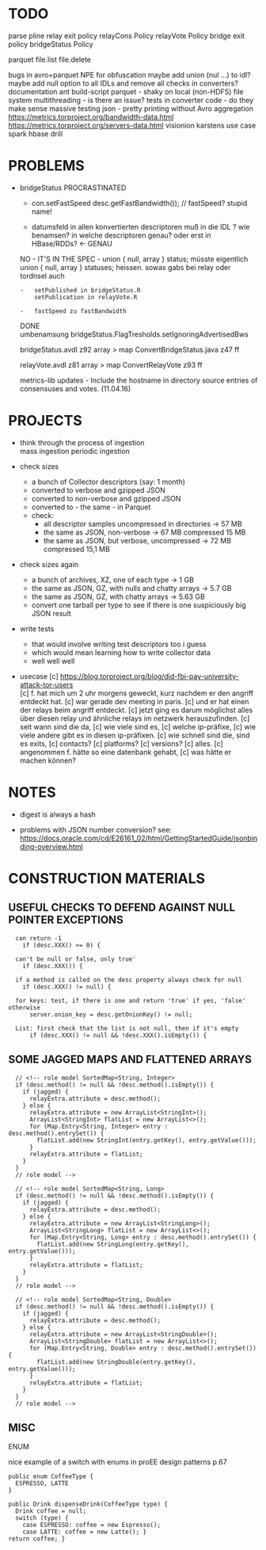 # TODO

parse pline
  relay         exit policy
  relayCons     Policy
  relayVote     Policy
  bridge        exit policy
  bridgeStatus  Policy
  
parquet
  file.list
  file.delete
  
bugs 
  in avro+parquet NPE for obfuscation
    maybe add union (nul ...) to idl?
    maybe add null option to all IDLs and remove all checks in converters?
documentation
ant build-script
parquet - shaky on local (non-HDFS) file system 
multithreading - is there an issue?
tests in converter code - do they make sense
massive testing
json - pretty printing without Avro
aggregation
      https://metrics.torproject.org/bandwidth-data.html
      https://metrics.torproject.org/servers-data.html
      visionion
      karstens use case
spark
hbase
drill




# PROBLEMS      

      
  - bridgeStatus
      PROCRASTINATED 
        
      - con.setFastSpeed  desc.getFastBandwidth()); // fastSpeed? stupid name!
      
      - datumsfeld in allen konvertierten descriptoren
          muß in die IDL ? wie benamsen? 
          in welche descriptoren genau?
          oder erst in HBase/RDDs? <- GENAU
      
      NO - IT'S IN THE SPEC
        -   union { null, array<Status> } status; 
            müsste eigentlich
              union { null, array<Status> } statuses; 
           heissen. sowas gabs bei relay oder tordnsel auch
         
        -   setPublished in bridgeStatus.R
            setPublication in relayVote.R
        
        -   fastSpeed zu fastBandwidth
        
     DONE  
      umbenamsung bridgeStatus.FlagTresholds.setIgnoringAdvertisedBws
       
      bridgeStatus.avdl z92 array > map
      ConvertBridgeStatus.java z47 ff
      
      relayVote.avdl z81 array > map
      ConvertRelayVote z93 ff

      metrics-lib updates
        - Include the hostname in directory source entries of consensuses
          and votes. (11.04.16)
      
      

# PROJECTS
       

* think through the process of ingestion  
    mass ingestion
    periodic ingestion  

* check sizes
  + a bunch of Collector descriptors (say: 1 month)
  + converted to verbose and gzipped JSON
  + converted to non-verbose and gzipped JSON
  + converted to - the same - in Parquet
  + check: 
    - all descriptor samples uncompressed in directories -> 57 MB
    - the same as JSON, non-verbose                      -> 67 MB
                                                 compressed 15 MB
    - the same as JSON, but verbose, uncompressed        -> 72 MB
                                                 compressed 15,1 MB
* check sizes again
  + a bunch of archives, XZ, one of each type            ->  1 GB
  + the same as JSON, GZ, with nulls and chatty arrays   ->  5.7 GB
  + the same as JSON, GZ, with chatty arrays             ->  5.63 GB
  +  convert one tarball per type 
      to see if there is one suspiciously big JSON result
  
* write tests
  + that would involve writing test descriptors too i guess
  + which would mean learning how to write collector data
  + well well well
  
* usecase
  [c] https://blog.torproject.org/blog/did-fbi-pay-university-attack-tor-users     
  [c] f. hat mich um 2 uhr morgens geweckt, kurz nachdem er den angriff entdeckt hat.
  [c] war gerade dev meeting in paris.
  [c] und er hat einen der relays beim angriff entdeckt.
  [c] jetzt ging es darum möglichst alles über diesen relay und ähnliche relays im netzwerk herauszufinden.
  [c] seit wann sind die da,
  [c] wie viele sind es,
  [c] welche ip-präfixe,
  [c] wie viele andere gibt es in diesen ip-präfixen.
  [c] wie schnell sind die, sind es exits,
  [c] contacts?
  [c] platforms?
  [c] versions?
  [c] alles.
  [c] angenommen f. hätte so eine datenbank gehabt,
  [c] was hätte er machen können?
  

# NOTES

* digest is always a hash

* problems with JSON number conversion? see: 
    https://docs.oracle.com/cd/E26161_02/html/GettingStartedGuide/jsonbinding-overview.html
  


# CONSTRUCTION MATERIALS


## USEFUL CHECKS TO DEFEND AGAINST NULL POINTER EXCEPTIONS

      can return -1
        if (desc.XXX() >= 0) {

      can't be null or false, only true'
        if (desc.XXX()) {

      if a method is called on the desc property always check for null
        if (desc.XXX() != null) {

      for keys: test, if there is one and return 'true' if yes, 'false' otherwise
          server.onion_key = desc.getOnionKey() != null;

      List: first check that the list is not null, then if it's empty
          if (desc.XXX() != null && !desc.XXX().isEmpty()) {


## SOME JAGGED MAPS AND FLATTENED ARRAYS

      // <!-- role model SortedMap<String, Integer>
      if (desc.method() != null && !desc.method().isEmpty()) {
        if (jagged) {
          relayExtra.attribute = desc.method();
        } else {
          relayExtra.attribute = new ArrayList<StringInt>();
          ArrayList<StringInt> flatList = new ArrayList<>();
          for (Map.Entry<String, Integer> entry : desc.method().entrySet()) {
            flatList.add(new StringInt(entry.getKey(), entry.getValue()));
          }
          relayExtra.attribute = flatList;
        }
      }
      // role model -->

      // <!-- role model SortedMap<String, Long>
      if (desc.method() != null && !desc.method().isEmpty()) {
        if (jagged) {
          relayExtra.attribute = desc.method();
        } else {
          relayExtra.attribute = new ArrayList<StringLong>();
          ArrayList<StringLong> flatList = new ArrayList<>();
          for (Map.Entry<String, Long> entry : desc.method().entrySet()) {
            flatList.add(new StringLong(entry.getKey(), entry.getValue()));
          }
          relayExtra.attribute = flatList;
        }
      }
      // role model -->

      // <!-- role model SortedMap<String, Double>
      if (desc.method() != null && !desc.method().isEmpty()) {
        if (jagged) {
          relayExtra.attribute = desc.method();
        } else {
          relayExtra.attribute = new ArrayList<StringDouble>();
          ArrayList<StringDouble> flatList = new ArrayList<>();
          for (Map.Entry<String, Double> entry : desc.method().entrySet()) {
            flatList.add(new StringDouble(entry.getKey(), entry.getValue()));
          }
          relayExtra.attribute = flatList;
        }
      }
      // role model -->

## MISC


  
  ENUM
  
  nice example of a switch with enums in proEE design patterns p.67
  
    public enum CoffeeType {
      ESPRESSO, LATTE
    }
    
    public Drink dispenseDrink(CoffeeType type) { 
      Drink coffee = null;
      switch (type) {
        case ESPRESSO: coffee = new Espresso();
        case LATTE: coffee = new Latte(); }
    return coffee; }